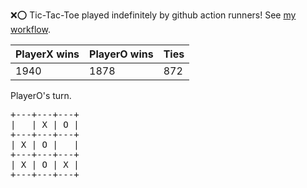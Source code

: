:x::o: Tic-Tac-Toe played indefinitely by github action runners! See [my workflow](.github/workflows/play.yaml).

|PlayerX wins|PlayerO wins|Ties|
|-|-|-|
|1940|1878|872|

PlayerO's turn.

<pre>
+---+---+---+
|   | X | O |
+---+---+---+
| X | O |   |
+---+---+---+
| X | O | X |
+---+---+---+
</pre>